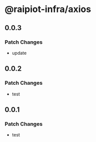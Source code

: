 # @raipiot-infra/axios

## 0.0.3

### Patch Changes

- update

## 0.0.2

### Patch Changes

- test

## 0.0.1

### Patch Changes

- test
